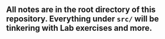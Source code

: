 ## All notes are in the root directory of this repository. Everything under `src/` will be tinkering with Lab exercises and more.
